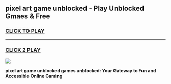
## pixel art game unblocked - Play Unblocked Gmaes & Free
<h3>
<a href="https://premium.freeplayer.one?title=pixel_art_game_unblocked&ref=20F">CLICK TO PLAY</a></h3>
<hr>

<h3>
<a href="https://premium.freeplayer.one?title=pixel_art_game_unblocked&ref=20F">CLICK 2 PLAY</a>
  
</h3>

<a href="https://premium.freeplayer.one?title=pixel_art_game_unblocked&ref=20F/"><img src="https://clearcache.store/games.png"></a>


**pixel art game unblocked games unblocked: Your Gateway to Fun and Accessible Online Gaming**
